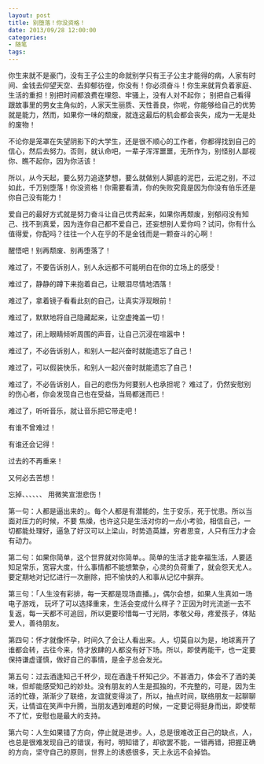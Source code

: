 ```yaml
---
layout: post
title: 别堕落！你没资格！
date: 2013/09/28 12:00:00
categories:
- 随笔
tags:
---
```


你生来就不是豪门，没有王子公主的命就别学只有王子公主才能得的病，人家有时间、金钱去仰望天空、去抑郁彷徨，你没有！你必须奋斗！你生来就背负着家庭、生活的重担！别把时间都浪费在埋怨、牢骚上，没有人对不起你； 别把自己看得跟故事里的男女主角似的，人家天生丽质、天性善良，你呢，你能够给自己的优势就是能力，然而，如果你一味的颓废，就连这最后的机会都会丧失，成为一无是处的废物！

不论你是笼罩在失望阴影下的大学生，还是很不顺心的工作者，你都得找到自己的信心，然后去努力。否则，就认命吧，一辈子浑浑噩噩，无所作为，别怪别人鄙视你、瞧不起你，因为你活该！

所以，从今天起，要么努力追逐梦想，要么就做别人脚底的泥巴，云泥之别，不过如此，千万别堕落！你没资格！你需要看清，你的失败究竟是因为你没有伯乐还是你自己没有能力！

爱自己的最好方式就是努力奋斗让自己优秀起来，如果你再颓废，别郁闷没有知己、找不到真爱，因为连你自己都不爱自己，还妄想别人爱你吗？试问，你有什么值得爱，你配吗？往往一个人在乎的不是金钱而是一颗奋斗的心啊！

醒悟吧！别再颓废、别再堕落了！

难过了，不要告诉别人，别人永远都不可能明白在你的立场上的感受！

难过了，静静的蹲下来抱着自己，让眼泪尽情地洒落！

难过了，拿着镜子看看此刻的自己，让真实浮现眼前！

难过了，默默地将自己隐藏起来，让空虚掩盖一切！

难过了，闭上眼睛倾听周围的声音，让自己沉浸在喧嚣中！

难过了，不必告诉别人，和别人一起兴奋时就能遗忘了自己！

难过了，可以假装快乐，和别人一起兴奋时就能遗忘了自己！

难过了，不必告诉别人，自己的悲伤为何要别人也承担呢？ 难过了，仍然安慰别的伤心者，你会发现自己也在受益，当局都迷而已！

难过了，听听音乐，就让音乐把它带走吧！

有谁不曾难过！

有谁还会记得！

过去的不再重来！

又何必去苦想！

忘掉、、、、、、 用微笑宣泄悲伤！

第一句：人都是逼出来的」。每个人都是有潜能的，生于安乐，死于忧患。所以当面对压力的时候，不要 焦燥，也许这只是生活对你的一点小考验，相信自己，一切都能处理好，逼急了好汉可以上梁山，时势造英雄，穷者思变，人只有压力才会有动力。

第二句：如果你简单，这个世界就对你简单。。简单的生活才能幸福生活，人要适知足常乐，宽容大度，什么事情都不能想繁杂，心灵的负荷重了，就会怨天尤人。要定期地对记忆进行一次删除，把不愉快的人和事从记忆中摒弃。

第三句：「人生没有彩排，每一天都是现场直播。」，偶尔会想，如果人生真如一场电子游戏， 玩坏了可以选择重来，生活会变成什么样子？正因为时光流逝一去不复返，每一天都不可追回，所以更要珍惜每一寸光阴，孝敬父母，疼爱孩子，体贴爱人，善待朋友。

第四句：怀才就像怀孕，时间久了会让人看出来。人，切莫自以为是，地球离开了谁都会转，古往今来，恃才放肆的人都没有好下场。所以，即使再能干，也一定要保持谦虚谨慎，做好自己的事情，是金子总会发光。

第五句：过去酒逢知己千杯少，现在酒逢千杯知己少。不甚酒力，体会不了酒的美味，但却能感受知己的妙处。没有朋友的人生是孤独的，不完整的，可是，因为生活的忙碌，渐渐少了联络，友谊就变得淡了，所以，抽点时间，联络朋友一起聊聊天，让情谊在笑声中升腾，当朋友遇到难题的时候，一定要记得挺身而出，即使帮不了忙，安慰也是最大的支持。

第六句：人生如果错了方向，停止就是进步。人，总是很难改正自己的缺点，人，也总是很难发现自己的错误，有时，明知错了，却欲罢不能，一错再错，把握正确的方向，坚守自己的原则，世界上的诱惑很多，天上永远不会掉馅。
